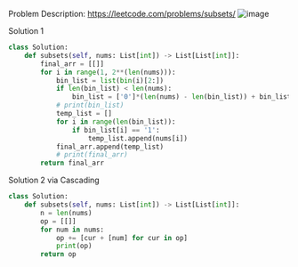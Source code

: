 Problem Description: https://leetcode.com/problems/subsets/
![image](https://user-images.githubusercontent.com/11685096/153741015-f5de70f5-c4fa-4c33-b733-60164525d1f1.png)

Solution 1
```python
class Solution:
    def subsets(self, nums: List[int]) -> List[List[int]]:
        final_arr = [[]]
        for i in range(1, 2**(len(nums))):
            bin_list = list(bin(i)[2:])
            if len(bin_list) < len(nums):
                bin_list = ['0']*(len(nums) - len(bin_list)) + bin_list
            # print(bin_list)
            temp_list = []
            for i in range(len(bin_list)):
                if bin_list[i] == '1':
                    temp_list.append(nums[i])
            final_arr.append(temp_list)
            # print(final_arr)
        return final_arr 
```

Solution 2 via Cascading
```python
class Solution:
    def subsets(self, nums: List[int]) -> List[List[int]]:
        n = len(nums)
        op = [[]]
        for num in nums:
            op += [cur + [num] for cur in op] 
            print(op)
        return op
```
